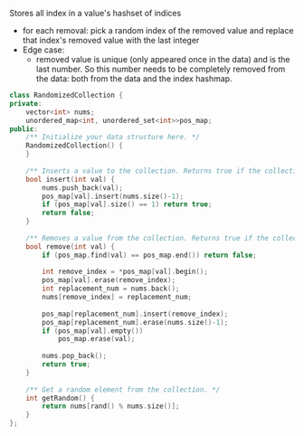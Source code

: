 Stores all index in a value's hashset of indices
- for each removal: pick a random index of the removed value and replace that index's removed value with the last integer
- Edge case:
    - removed value is unique (only appeared once in the data) and is the last number. So this number needs to be completely removed from the data: both from the data and the index hashmap.
    
```cpp
class RandomizedCollection {
private:
    vector<int> nums;
    unordered_map<int, unordered_set<int>>pos_map;
public:
    /** Initialize your data structure here. */
    RandomizedCollection() {
    }
    
    /** Inserts a value to the collection. Returns true if the collection did not already contain the specified element. */
    bool insert(int val) {
        nums.push_back(val);
        pos_map[val].insert(nums.size()-1);
        if (pos_map[val].size() == 1) return true;
        return false;
    }
    
    /** Removes a value from the collection. Returns true if the collection contained the specified element. */
    bool remove(int val) {
        if (pos_map.find(val) == pos_map.end()) return false;
        
        int remove_index = *pos_map[val].begin();
        pos_map[val].erase(remove_index);
        int replacement_num = nums.back();
        nums[remove_index] = replacement_num;
        
        pos_map[replacement_num].insert(remove_index);
        pos_map[replacement_num].erase(nums.size()-1);
        if (pos_map[val].empty())
            pos_map.erase(val);
        
        nums.pop_back();
        return true;
    }
    
    /** Get a random element from the collection. */
    int getRandom() {
        return nums[rand() % nums.size()];
    }
};
```
